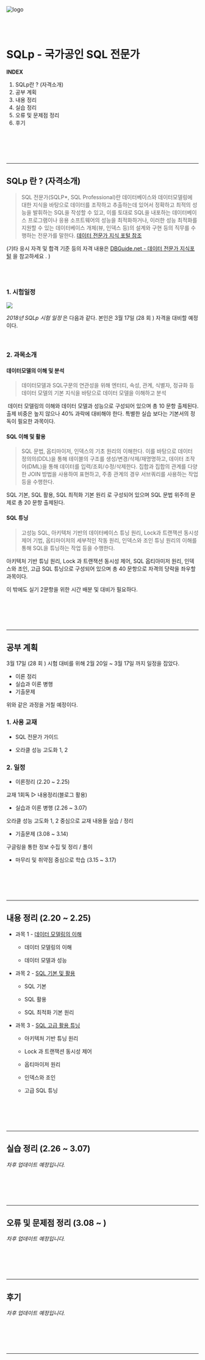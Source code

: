 
![logo](../image/logo.png)

</br>
</br>

# SQLp - 국가공인 SQL 전문가

**INDEX**

1. SQLp란 ? (자격소개)
2. 공부 계획
3. 내용 정리
4. 실습 정리
5. 오류 및 문제점 정리
6. 후기

</br>
</br>
</br>
</br>

----


## SQLp 란 ? (자격소개)

> SQL 전문가(SQLP*, SQL Professional)란 데이터베이스와 데이터모델링에 대한 지식을 바탕으로 데이터를 조작하고 추출하는데 있어서 정확하고 최적의 성능을 발휘하는 SQL을 작성할 수 있고, 이를 토대로 SQL을 내포하는 데이터베이스 프로그램이나 응용 소프트웨어의 성능을 최적화하거나, 이러한 성능 최적화를 지원할 수 있는 데이터베이스 개체(뷰, 인덱스 등)의 설계와 구현 등의 직무를 수행하는 전문가를 말한다.  [데이터 전문가 지식 포털 참조](http://www.dbguide.net/da.db?cmd=snb_sqlp_1)

 

(기타 응시 자격 및 합격 기준 등의 자격 내용은 [DBGuide.net - 데이터 전문가 지식포털](http://www.dbguide.net/) 을 참고하세요 . )


</br>
</br>


### 1. **시험일정**


![](.\image\sqlpSchedule.PNG)

*2018년 SQLp 시험 일정* 은 다음과 같다.   본인은 3월 17일 (28 회 ) 자격을 대비할 예정이다.



</br>

### 2. **과목소개** 

#### 데이터모델의 이해 및 분석

>  데이터모델과 SQL구문의 연관성을 위해 엔터티, 속성, 관계, 식별자, 정규화 등 데이터 모델의 기본 지식을 바탕으로 데이터 모델을 이해하고 분석

​    데이터 모델링의 이해와 데이터 모델과 성능으로 구성되어 있으며 총 10 문항 출제된다.  출제 비중은 높지 않으나 40% 과락에 대비해야 한다. 특별한 실습 보다는 기본서의 정독이 필요한 과목이다. 



#### SQL 이해 및 활용

>   SQL 문법, 옵티마이저, 인덱스의 기초 원리의 이해한다. 이를 바탕으로 데이터 정의의(DDL)을 통해 테이블의 구조를 생성/변경/삭제/재명명하고, 데이터 조작어(DML)을 통해 데이터를 입력/조회/수정/삭제한다. 집합과 집합의 관계를 다양한 JOIN 방법을 사용하여 표현하고, 주종 관계의 경우 서브쿼리를 사용하는 작업 등을 수행한다.

SQL 기본, SQL 활용, SQL 최적화 기본 원리 로 구성되어 있으며 SQL 문법 위주의 문제로 총 20 문항 출제된다. 



#### SQL 튜닝

>   고성능 SQL, 아키텍처 기반의 데이터베이스 튜닝 원리, Lock과 트랜잭션 동시성 제어 기법, 옵티마이저의 세부적인 작동 원리, 인덱스와 조인 튜닝 원리의 이해를 통해 SQL을 튜닝하는 작업 등을 수행한다.

아키텍처 기반 튜닝 원리, Lock 과 트랜잭션 동시성 제어, SQL 옵티아미저 원리, 인덱스와 조인, 고급 SQL 튜닝으로 구성되어 있으며 총  40 문항으로 자격의 당락을 좌우할 과목이다. 



이 밖에도 실기 2문항을 위한 시간 배분 및 대비가 필요하다. 


</br>
</br>
</br>
</br>


----


## 공부 계획

3월 17일 (28 회 ) 시험 대비를 위해 2월 20일 ~ 3월 17일 까지 일정을 잡았다.

- 이론 정리 
- 실습과 이론 병행
- 기출문제

위와 같은 과정을 거칠 예정이다. 



 ### 1. 사용 교재 

- SQL 전문가 가이드


- 오라클 성능 고도화 1, 2



### 2. 일정 

- 이론정리 (2.20 ~ 2.25)

교재 1회독   ▷   내용정리(블로그 활용)

- 실습과 이론 병행 (2.26 ~ 3.07)

오라클 성능 고도화 1, 2 중심으로 교재 내용들 실습 / 정리



- 기출문제 (3.08 ~ 3.14) 

구글링을 통한 정보 수집 및 정리 / 풀이



- 마무리 및 취약점 중심으로 학습 (3.15 ~ 3.17)

</br>
</br>
</br>
</br>



----

## 내용 정리 (2.20 ~ 2.25)

   

- 과목 1 - [데이터 모델링의 이해](./contents/dataModeling.md) 

  -  데이터 모델링의 이해

  -  데이터 모델과 성능



- 과목 2 - [SQL 기본 및 활용](./contents/dataModelAndPerform.md)

  -  SQL 기본

  -  SQL 활용 

  -  SQL 최적화 기본 원리



-  과목 3 - [SQL 고급 활용 튜닝](./contents/sqlHighAndTuning)

   -  아키텍처 기반 튜닝 원리

   -  Lock 과 트랜잭션 동시성 제어

   -  옵티마이저 원리

   -  인덱스와 조인

   -  고급 SQL 튜닝


</br>
</br>
</br>
</br>


----



## 실습 정리 (2.26 ~ 3.07)

*차후 업데이트 예정입니다.*



</br>
</br>
</br>
</br>


----



## 오류 및 문제점 정리  (3.08 ~ ) 

*차후 업데이트 예정입니다.*


</br>
</br>
</br>
</br>


----



## 후기 

*차후 업데이트 예정입니다.*


</br>
</br>
</br>
</br>


----


</br>
</br>